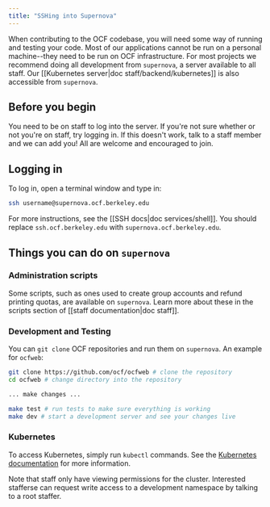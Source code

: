 ```yaml
---
title: "SSHing into Supernova"
---
```


When contributing to the OCF codebase, you will need some way of running and
testing your code. Most of our applications cannot be run on a personal
machine--they need to be run on OCF infrastructure. For most projects we
recommend doing all development from `supernova`, a server available to all
staff. Our [[Kubernetes server|doc staff/backend/kubernetes]] is also
accessible from `supernova`.

## Before you begin
You need to be on staff to log into the server. If you're not sure whether or
not you're on staff, try logging in. If this doesn't work, talk to a staff
member and we can add you! All are welcome and encouraged to join.

## Logging in
To log in, open a terminal window and type in:

```bash
ssh username@supernova.ocf.berkeley.edu
```

For more instructions, see the [[SSH docs|doc services/shell]]. You should
replace `ssh.ocf.berkeley.edu` with `supernova.ocf.berkeley.edu`.

## Things you can do on `supernova`

### Administration scripts

Some scripts, such as ones used to create group accounts and refund printing
quotas, are available on `supernova`. Learn more about these in the scripts
section of [[staff documentation|doc staff]].

### Development and Testing
You can `git clone` OCF repositories and run them on `supernova`. An example
for `ocfweb`:

```bash
git clone https://github.com/ocf/ocfweb # clone the repository
cd ocfweb # change directory into the repository

... make changes ...

make test # run tests to make sure everything is working
make dev # start a development server and see your changes live
```

### Kubernetes
To access Kubernetes, simply run `kubectl` commands. See the [Kubernetes
documentation][kubernetes-basics] for more information.

Note that staff only have viewing permissions for the cluster. Interested
stafferse can request write access to a development namespace by talking to a
root staffer.

[kubernetes-basics]: https://kubernetes.io/docs/tutorials/kubernetes-basics/
